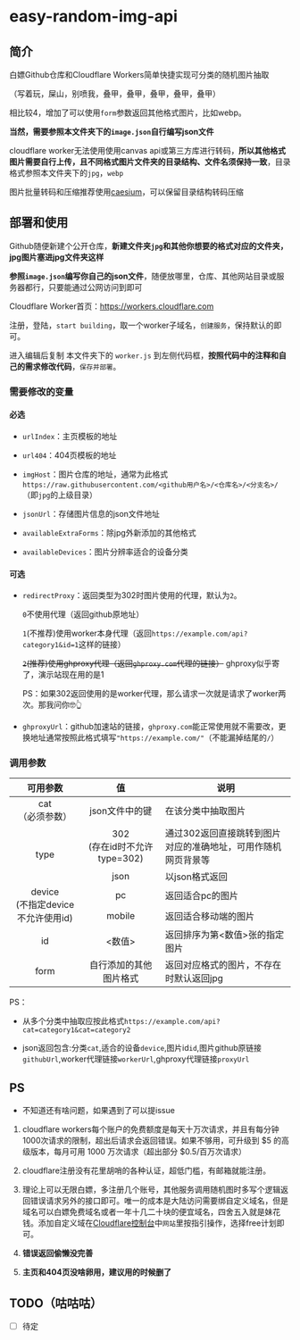 # easy-random-img-api

## 简介

白嫖Github仓库和Cloudflare Workers简单快捷实现可分类的随机图片抽取

（写着玩，屎山，别喷我，叠甲，叠甲，叠甲，叠甲，叠甲）

相比较4，增加了可以使用`form`参数返回其他格式图片，比如webp。

**当然，需要参照本文件夹下的`image.json`自行编写json文件**

cloudflare worker无法使用使用canvas api或第三方库进行转码，**所以其他格式图片需要自行上传，且不同格式图片文件夹的目录结构、文件名须保持一致**，目录格式参照本文件夹下的`jpg`，`webp`

图片批量转码和压缩推荐使用[caesium](https://saerasoft.com/caesium#downloads)，可以保留目录结构转码压缩
<!--
## 演示

[https://demo4.randomimg.sfacg.ltd](https://demo4.randomimg.sfacg.ltd)主页

[https://demo4.randomimg.sfacg.ltd/api](https://demo4.randomimg.sfacg.ltd/api)`cat`为必须参数，不存在就返回404

[https://demo4.randomimg.sfacg.ltd/api?cat=category1](https://demo4.randomimg.sfacg.ltd/api?cat=category1)

[https://demo4.randomimg.sfacg.ltd/api?cat=category1&cat=category2](https://demo4.randomimg.sfacg.ltd/api?cat=category1&cat=category2)多分类抽取

[https://demo4.randomimg.sfacg.ltd/api?cat=category1&device=mobile&id=2](https://demo4.randomimg.sfacg.ltd/api?cat=category1&device=mobile&id=2)抽取`image.json`中`category1`分类适合移动端查看的第2张图

[https://demo4.randomimg.sfacg.ltd/api?cat=category2&type=json](https://demo4.randomimg.sfacg.ltd/api?cat=category2&type=json)随机抽取`category2`分类并返回json

[https://demo4.randomimg.sfacg.ltd/api?cat=category1&device=pc&id=2&type=json](https://demo4.randomimg.sfacg.ltd/api?cat=category1&device=pc&id=2&type=json)指定`category1`分类适合pc端的第二张并返回json

[https://demo4.randomimg.sfacg.ltd/api?cat=category1&type=302](https://demo4.randomimg.sfacg.ltd/api?cat=category1&type=302)以302返回跳转到随机一张图的准确地址，供网页使用

PS:cloudflare提供的`workers.dev`域名在大陆无法正常解析，所以演示站是添加的自定义域名
-->
## 部署和使用

Github随便新建个公开仓库，**新建文件夹`jpg`和其他你想要的格式对应的文件夹，jpg图片塞进jpg文件夹这样**

**参照`image.json`编写你自己的json文件**，随便放哪里，仓库、其他网站目录或服务器都行，只要能通过公网访问到即可

Cloudflare Worker首页：https://workers.cloudflare.com

注册，登陆，`start building`，取一个worker子域名，`创建服务`，保持默认的即可。

进入编辑后复制 本文件夹下的 `worker.js`  到左侧代码框，**按照代码中的注释和自己的需求修改代码**，`保存并部署`。

### 需要修改的变量

#### 必选

- `urlIndex`：主页模板的地址

- `url404`：404页模板的地址

- `imgHost`：图片仓库的地址，通常为此格式`https://raw.githubusercontent.com/<github用户名>/<仓库名>/<分支名>/`（即`jpg`的上级目录）

- `jsonUrl`：存储图片信息的json文件地址

- `availableExtraForms`：除jpg外新添加的其他格式

- `availableDevices`：图片分辨率适合的设备分类

#### 可选

- `redirectProxy`：返回类型为302时图片使用的代理，默认为`2`。

   `0`不使用代理（返回github原地址）

   `1`(不推荐)使用worker本身代理（返回`https://example.com/api?category1&id=1`这样的链接）

   ~~`2`(推荐)使用ghproxy代理（返回`ghproxy.com`代理的链接）~~ ghproxy似乎寄了，演示站现在用的是1  

   PS：如果302返回使用的是worker代理，那么请求一次就是请求了worker两次。那我问你🤓👆

- `ghproxyUrl`：github加速站的链接，`ghproxy.com`能正常使用就不需要改，更换地址通常按照此格式填写`"https://example.com/"`（不能漏掉结尾的`/`）

### 调用参数

<table>
<thead>
  <tr>
    <th>可用参数</th>
    <th>值</th>
    <th>说明</th>
  </tr>
</thead>
<tbody>
  <tr>
    <td align="center">cat<br>（必须参数）</td>
    <td align="center">json文件中的键</td>
    <td>在该分类中抽取图片</td>
  </tr>
  <tr>
    <td align="center" rowspan="2">type</td>
    <td align="center">302<br>(存在id时不允许type=302)</td>
    <td>通过302返回直接跳转到图片对应的准确地址，可用作随机网页背景等</td>
  </tr>
    <tr>
    <td align="center">json</td>
    <td>以json格式返回</td>
  </tr>
  <tr>
    <td align="center" rowspan="2">device<br>(不指定device不允许使用id)</td>
    <td align="center">pc</td>
    <td>返回适合pc的图片</td>
  </tr>
  <tr>
    <td align="center">mobile</td>
    <td>返回适合移动端的图片</td>
  </tr>
  <tr>
    <td align="center">id</td>
    <td align="center">&lt;数值&gt;</td>
    <td>返回排序为第&lt;数值&gt;张的指定图片</td>
  </tr>
  <tr>
    <td align="center">form</td>
    <td align="center">自行添加的其他图片格式</td>
    <td>返回对应格式的图片，不存在时默认返回jpg</td>
  </tr>
</tbody>
</table>
PS：

- 从多个分类中抽取应按此格式`https://example.com/api?cat=category1&cat=category2`

- json返回包含:分类`cat`,适合的设备`device`,图片id`id`,图片github原链接`githubUrl`,worker代理链接`workerUrl`,ghproxy代理链接`proxyUrl`
<!--
```
{
  "category": "category2",
  "device": "pc",
  "id": 2,
  "githubUrl": "https://raw.githubusercontent.com/Cheshire-Nya/easy-random-image-api/main/示例图/6.jpg",
  "workerUrl": "https://demo4.randomimg.sfacg.ltd/api?cat=category2&device=pc&id=2",
  "proxyUrl": "https://ghproxy.com/https://raw.githubusercontent.com/Cheshire-Nya/easy-random-image-api/main/示例图/6.jpg"
}
```
-->

## PS

- 不知道还有啥问题，如果遇到了可以提issue

1. cloudflare workers每个账户的免费额度是每天十万次请求，并且有每分钟1000次请求的限制，超出后请求会返回错误。如果不够用，可升级到 $5 的高级版本，每月可用 1000 万次请求（超出部分 $0.5/百万次请求）

2. cloudflare注册没有花里胡哨的各种认证，超低门槛，有邮箱就能注册。

3. 理论上可以无限白嫖，多注册几个账号，其他服务调用随机图时多写个逻辑返回错误请求另外的接口即可。唯一的成本是大陆访问需要绑自定义域名，但是域名可以白嫖免费域名或者一年十几二十块的便宜域名，四舍五入就是妹花钱。添加自定义域在[Cloudflare控制台](https://dash.cloudflare.com/)中`网站`里按指引操作，选择free计划即可。

4. **错误返回偷懒没完善**

5. **主页和404页没啥卵用，建议用的时候删了**

## TODO（咕咕咕）

- [ ] 待定




